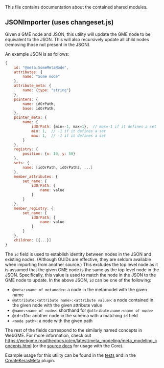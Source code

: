 This file contains documentation about the contained shared modules.

## JSONImporter (uses changeset.js)
Given a GME node and JSON, this utility will update the GME node to be equivalent to the JSON. This will also recursively update all child nodes (removing those not present in the JSON).

An example JSON is as follows:

```javascript
{
    id: "@meta:SomeMetaNode",
    attributes: {
        name: "Some node"
    },
    attribute_meta: {
        name: {type: "string"}
    },
    pointers: {
        name: idOrPath,
        base: idOrPath,
    },
    pointer_meta: {
        name: {
            idOrPath: {min=-1, max=1},  // max=-1 if it defines a set
            min: 1,  // -1 if it defines a set
            max: 1,  // -1 if it defines a set
        }
    },
    registry: {
        position: {x: 10, y: 50}
    },
    sets: {
        name: [idOrPath, idOrPath2, ...]
    },
    member_attributes: {
        set_name: {
            idOrPath: {
                name: value
            }
        }
    },
    member_registry: {
        set_name: {
            idOrPath: {
                name: value
            }
        }
    },
    children: [{...}]
}
```

The `id` field is used to establish identity between nodes in the JSON and existing nodes. (Although GUIDs are effective, they are seldom available when importing from another source.) This excludes the top level node as it is assumed that the given GME node is the same as the top level node in the JSON. Specifically, this value is used to match the node in the JSON to the GME node to update.
In the above JSON, `id` can be one of the following:
- `@meta:<name of metanode>`: a node in the metamodel with the given name
- `@attribute:<attribute name>:<attribute value>`: a node contained in the given node with the given attribute value
- `@name:<name of node>`: shorthand for `@attribute:name:<name of node>`
- `@id:<ID>`: another node in the schema with a matching `id` field
- `<node path>`: a node with the given path

The rest of the fields correspond to the similarly named concepts in WebGME. For more information, check out https://webgme.readthedocs.io/en/latest/meta_modeling/meta_modeling_concepts.html (or the [source docs](https://editor.webgme.org/docs/source/Core.html) for usage with the Core).

Example usage for this utility can be found in the [tests](/test/common/plugins/JSONImporter.spec.js) and in the [CreateKerasMeta](/src/plugins/CreateKerasMeta/CreateKerasMeta.js) plugin.
